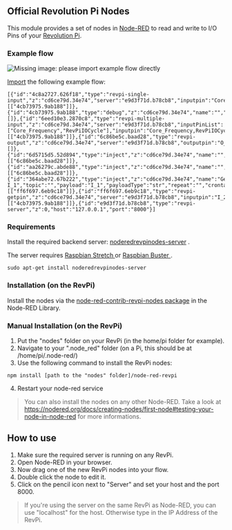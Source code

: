 Official Revolution Pi Nodes
------

This module provides a set of nodes in [Node-RED](https://nodered.org/) to read and write to I/O Pins of your [Revolution Pi](https://revolution.kunbus.de/).

### Example flow

![Missing image: please import example flow directly][flow]

[flow]: https://raw.githubusercontent.com/erminas/node-red-contrib-revpi-nodes/master/revpi-nodes/examples/example_flow.png "RevPi Nodes Example Flow"

[Import](https://nodered.org/docs/user-guide/editor/workspace/import-export) the following example flow:
```
[{"id":"4c8a2727.626f18","type":"revpi-single-input","z":"cd6ce79d.34e74","server":"e9d3f71d.b78cb8","inputpin":"Core_Temperature","x":540,"y":140,"wires":[["4cb73975.9ab188"]]},{"id":"4cb73975.9ab188","type":"debug","z":"cd6ce79d.34e74","name":"","active":true,"tosidebar":true,"console":false,"tostatus":false,"complete":"false","x":870,"y":200,"wires":[]},{"id":"6eed10e3.2870c8","type":"revpi-multiple-input","z":"cd6ce79d.34e74","server":"e9d3f71d.b78cb8","inputPinList":["Core_Frequency","RevPiIOCycle"],"inputpin":"Core_Frequency,RevPiIOCycle","x":500,"y":220,"wires":[["4cb73975.9ab188"]]},{"id":"6c86be5c.baad28","type":"revpi-output","z":"cd6ce79d.34e74","server":"e9d3f71d.b78cb8","outputpin":"O_1","overwritevalue":false,"outputvalue":"","x":820,"y":480,"wires":[]},{"id":"6d5715d5.52d894","type":"inject","z":"cd6ce79d.34e74","name":"","topic":"","payload":"1","payloadType":"num","repeat":"","crontab":"","once":false,"onceDelay":0.1,"x":590,"y":440,"wires":[["6c86be5c.baad28"]]},{"id":"aa26279c.abde88","type":"inject","z":"cd6ce79d.34e74","name":"","topic":"","payload":"0","payloadType":"num","repeat":"","crontab":"","once":false,"onceDelay":0.1,"x":590,"y":540,"wires":[["6c86be5c.baad28"]]},{"id":"364abe72.67b222","type":"inject","z":"cd6ce79d.34e74","name":"Get I_1","topic":"","payload":"I_1","payloadType":"str","repeat":"","crontab":"","once":false,"onceDelay":0.1,"x":310,"y":320,"wires":[["ff6f697.6eb9c18"]]},{"id":"ff6f697.6eb9c18","type":"revpi-getpin","z":"cd6ce79d.34e74","server":"e9d3f71d.b78cb8","inputpin":"I_2","getoverwritevalue":true,"x":570,"y":320,"wires":[["4cb73975.9ab188"]]},{"id":"e9d3f71d.b78cb8","type":"revpi-server","z":0,"host":"127.0.0.1","port":"8000"}]
```

### Requirements

Install the required backend server: [noderedrevpinodes-server](https://github.com/erminas/noderedrevpinodes-server) .

The server requires [Raspbian Stretch ](https://revolution.kunbus.de/shop/de/stretch) or [Raspbian Buster ](https://revolutionpi.de/shop/de/buster).

```
sudo apt-get install noderedrevpinodes-server
```

### Installation (on the RevPi)
Install the nodes via the [node-red-contrib-revpi-nodes package](https://flows.nodered.org/node/node-red-contrib-revpi-nodes) in the Node-RED Library.

### Manual Installation (on the RevPi)
1. Put the "nodes" folder on your RevPi (in the home/pi folder for example).
2. Navigate to your ".node_red" folder (on a Pi, this should be at /home/pi/.node-red/)
3. Use the following command to install the RevPi nodes:
```
npm install [path to the "nodes" folder]/node-red-revpi
```
4. Restart your node-red service

> You can also install the nodes on any other Node-RED.
> Take a look at https://nodered.org/docs/creating-nodes/first-node#testing-your-node-in-node-red for more informations.

## How to use
1. Make sure the required server is running on any RevPi.
2. Open Node-RED in your browser.
3. Now drag one of the new RevPi nodes into your flow.
4. Double click the node to edit it.
5. Click on the pencil icon next to "Server" and set your host and the port 8000.
> If you're using the server on the same RevPi as Node-RED, you can use "localhost" for the host. Otherwise type in the IP Address of the RevPi.